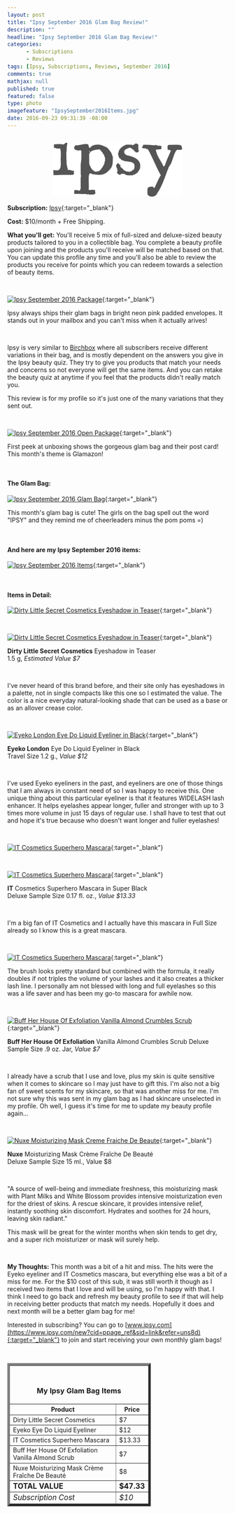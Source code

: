 ```yaml
---
layout: post
title: "Ipsy September 2016 Glam Bag Review!"
description: ""
headline: "Ipsy September 2016 Glam Bag Review!"
categories: 
      - Subscriptions
      - Reviews
tags: [Ipsy, Subscriptions, Reviews, September 2016]
comments: true
mathjax: null
published: true
featured: false
type: photo
imagefeature: "IpsySeptember2016Items.jpg"
date: 2016-09-23 09:31:39 -08:00
---
```


<br>

<center><a href="https://www.ipsy.com/new?cid=ppage_ref&sid=link&refer=uns8d" target="_blank">
<img src="/images/IpsyLogo.png" border="0" style="border:none;max-width:100%;" alt="Ipsy" />
</a></center>

**Subscription:** [Ipsy](https://www.ipsy.com/new?cid=ppage_ref&sid=link&refer=uns8d){:target="_blank"}

**Cost:** $10/month + Free Shipping.

**What you'll get:** You'll receive 5 mix of full-sized and deluxe-sized beauty products tailored to you in a collectible bag. You complete a beauty profile upon joining and the products you'll receive will be matched based on that. You can update this profile any time and you'll also be able to review the products you receive for points which you can redeem towards a selection of beauty items.

<br>

[![Ipsy September 2016 Package](http://whatsupmailbox.com/images/IpsySeptember2016Package.jpg)](https://www.ipsy.com/new?cid=p_share_ref&sid=link&refer=uns8d){:target="_blank"}

Ipsy always ships their glam bags in bright neon pink padded envelopes. It stands out in your mailbox and you can't miss when it actually arives!

<br>

Ipsy is very similar to <a href="https://www.birchbox.com/invite/whatsupmailbox" target="_blank">Birchbox</a> where all subscribers receive different variations in their bag, and is mostly dependent on the answers you give in the Ipsy beauty quiz. They try to give you products that match your needs and concerns so not everyone will get the same items. And you can retake the beauty quiz at anytime if you feel that the products didn't really match you.

This review is for my profile so it's just one of the many variations that they sent out.

<br>

[![Ipsy September 2016 Open Package](http://whatsupmailbox.com/images/IpsySeptember2016OpenPackage.jpg)](https://www.ipsy.com/new?cid=ppage_ref&sid=link&refer=uns8d){:target="_blank"}

First peek at unboxing shows the gorgeous glam bag and their post card! This month's theme is Glamazon!

<br>

<H4>The Glam Bag:</H4>

[![Ipsy September 2016 Glam Bag](http://whatsupmailbox.com/images/IpsySeptember2016GlamBag.jpg)](https://www.ipsy.com/new?cid=ppage_ref&sid=link&refer=uns8d){:target="_blank"}

This month's glam bag is cute! The girls on the bag spell out the word "IPSY" and they remind me of cheerleaders minus the pom poms =)

<br>

<H4>And here are my Ipsy September 2016 items:</H4>

[![Ipsy September 2016 Items](http://whatsupmailbox.com/images/IpsySeptember2016Items.jpg)](https://www.ipsy.com/new?cid=ppage_ref&sid=link&refer=uns8d){:target="_blank"}

<br>

<H4>Items in Detail:</H4>

[![Dirty Little Secret Cosmetics Eyeshadow in Teaser](http://whatsupmailbox.com/images/IpsySeptember2016DirtyLittleSecretEyeshadow.jpg)](https://www.ipsy.com/new?cid=ppage_ref&sid=link&refer=uns8d){:target="_blank"}

<br>

[![Dirty Little Secret Cosmetics Eyeshadow in Teaser](http://whatsupmailbox.com/images/IpsySeptember2016DirtyLittleSecretEyeshadow02.jpg)](https://www.ipsy.com/new?cid=ppage_ref&sid=link&refer=uns8d){:target="_blank"}

**Dirty Little Secret Cosmetics** Eyeshadow in Teaser  
1.5 g, *Estimated Value $7*

<br>

I've never heard of this brand before, and their site only has eyeshadows in a palette, not in single compacts like this one so I estimated the value. The color is a nice everyday natural-looking shade that can be used as a base or as an allover crease color.

<br>

[![Eyeko London Eye Do Liquid Eyeliner in Black](http://whatsupmailbox.com/images/IpsySeptember2016EyekoLondonEyeDoLiquidEyeliner.jpg)](https://www.ipsy.com/new?cid=ppage_ref&sid=link&refer=uns8d){:target="_blank"}

**Eyeko London** Eye Do Liquid Eyeliner in Black  
Travel Size 1.2 g., *Value $12*

<br>

I've used Eyeko eyeliners in the past, and eyeliners are one of those things that I am always in constant need of so I was happy to receive this. One unique thing about this particular eyeliner is that it features WIDELASH lash enhancer. It helps eyelashes appear longer, fuller and stronger with up to 3 times more volume in just 15 days of regular use. I shall have to test that out and hope it's true because who doesn't want longer and fuller eyelashes!

<br>

[![IT Cosmetics Superhero Mascara](http://whatsupmailbox.com/images/IpsySeptember2016ItCosmeticsSuperheroMascara.jpg)](https://www.ipsy.com/new?cid=ppage_ref&sid=link&refer=uns8d){:target="_blank"}

<br>

[![IT Cosmetics Superhero Mascara](http://whatsupmailbox.com/images/IpsySeptember2016ItCosmeticsSuperheroMascara02.jpg)](https://www.ipsy.com/new?cid=ppage_ref&sid=link&refer=uns8d){:target="_blank"}

**IT** Cosmetics Superhero Mascara in Super Black  
Deluxe Sample Size 0.17 fl. oz., *Value $13.33*

<br>

I'm a big fan of IT Cosmetics and I actually have this mascara in Full Size already so I know this is a great mascara. 

<br>

[![IT Cosmetics Superhero Mascara](http://whatsupmailbox.com/images/IpsySeptember2016ItCosmeticsSuperheroMascara03.jpg)](https://www.ipsy.com/new?cid=ppage_ref&sid=link&refer=uns8d){:target="_blank"}

The brush looks pretty standard but combined with the formula, it really doubles if not triples the volume of your lashes and it also creates a thicker lash line. I personally am not blessed with long and full eyelashes so this was a life saver and has been my go-to mascara for awhile now.

<br>

[![Buff Her House Of Exfoliation Vanilla Almond Crumbles Scrub](http://whatsupmailbox.com/images/IpsySeptember2016BuffHerHouseOfExfoliationVanillaAlmondCrumblesScrub.jpg)](https://www.ipsy.com/new?cid=ppage_ref&sid=link&refer=uns8d){:target="_blank"}

**Buff Her House Of Exfoliation** Vanilla Almond Crumbles Scrub
Deluxe Sample Size .9 oz. Jar, *Value $7*

<br>

I already have a scrub that I use and love, plus my skin is quite sensitive when it comes to skincare so I may just have to gift this. I'm also not a big fan of sweet scents for my skincare, so that was another miss for me. I'm not sure why this was sent in my glam bag as I had skincare unselected in my profile. Oh well, I guess it's time for me to update my beauty profile again...

<br>

[![Nuxe Moisturizing Mask Creme Fraiche De Beaute](http://whatsupmailbox.com/images/IpsySeptember2016NuxeMoisturizingMaskCremeFraicheDeBeaute.jpg)](https://www.ipsy.com/new?cid=ppage_ref&sid=link&refer=uns8d){:target="_blank"}

**Nuxe** Moisturizing Mask Crème Fraîche De Beauté  
Deluxe Sample Size 15 ml., Value $8

<br>

"A source of well-being and immediate freshness, this moisturizing mask with Plant Milks and White Blossom provides intensive moisturization even for the driest of skins. A rescue skincare, it provides intensive relief, instantly soothing skin discomfort. Hydrates and soothes for 24 hours, leaving skin radiant."

This mask will be great for the winter months when skin tends to get dry, and a super rich moisturizer or mask will surely help. 

<br>

<i class="icon-exclamation-sign"></i><b> My Thoughts:</b> This month was a bit of a hit and miss. The hits were the Eyeko eyeliner and IT Cosmetics mascara, but everything else was a bit of a miss for me. For the $10 cost of this sub, it was still worth it though as I received two items that I love and will be using, so I'm happy with that. I think I need to go back and refresh my beauty profile to see if that will help in receiving better products that match my needs. Hopefully it does and next month will be a better glam bag for me!

Interested in subscribing? You can go to [www.ipsy.com](https://www.ipsy.com/new?cid=ppage_ref&sid=link&refer=uns8d){:target="_blank"} to join and start receiving your own monthly glam bags!

<br>

<TABLE  BORDER="5" style="width:65%">
   <TR>
      <TH COLSPAN="2">
         <H3><BR><center>My Ipsy Glam Bag Items</center></H3>
      </TH>
   </TR>
      <TH>Product</TH>
      <TH>Price</TH>
  <TR>
      <TD>Dirty Little Secret Cosmetics</TD>
      <TD>$7</TD>
   </TR>
   <TR>
      <TD>Eyeko Eye Do Liquid Eyeliner</TD>
      <TD>$12</TD>
   </TR>
    <TR>
      <TD>IT Cosmetics Superhero Mascara</TD>
      <TD>$13.33</TD>
   </TR>
    <TR>
      <TD>Buff Her House Of Exfoliation Vanilla Almond Scrub</TD>
      <TD>$7</TD>
   </TR>
    <TR>
      <TD>Nuxe Moisturizing Mask Crème Fraîche De Beauté</TD>
      <TD>$8</TD>
   </TR>
   <TR>
      <TD><b><big>TOTAL VALUE</big></b></TD>
      <TD><b><big>$47.33</big></b></TD>
   </TR>
   <TR>
      <TD><i><big>Subscription Cost</big></i></TD>
      <TD><i><big>$10</big></i></TD>
   </TR>
</TABLE>
